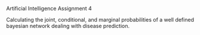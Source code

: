 Artificial Intelligence Assignment 4

Calculating the joint, conditional, and marginal probabilities of a well defined bayesian network dealing with disease prediction.
